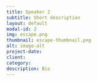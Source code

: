 ```yaml
---
title: Speaker 2
subtitle: Short description
layout: default
modal-id: 2
img: escape.png
thumbnail: escape-thumbnail.png
alt: image-alt
project-date:
client:
category:
description: Bio
---
```


